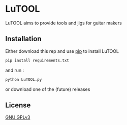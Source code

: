 # LuTOOL

LuTOOL aims to provide tools and jigs for guitar makers 

## Installation 

Either download this rep and use [pip](https://pip.pypa.io/en/stable/) to install LuTOOL

```bash
pip install requirements.txt
```

and run :

```bash
python LuTOOL.py
```

or download one of the (future) releases

## License 

[GNU GPLv3](https://choosealicense.com/licenses/gpl-3.0/)